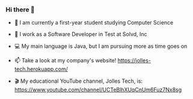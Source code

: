 ### Hi there 👋

- 🔭 I am currently a first-year student studying Computer Science

- 🌱 I work as a Software Developer in Test at Solvd, Inc

- 💻 My main language is Java, but I am pursuing more as time goes on

- 📫 Take a look at my company's website! https://jolles-tech.herokuapp.com/

- 🎬 My educational YouTube channel, Jolles Tech, is: https://www.youtube.com/channel/UCTeBlhXUqCnUm6Fuz7Nx8sg


<!--
**EthanJolles/ethanjolles** is a ✨ _special_ ✨ repository because its `README.md` (this file) appears on your GitHub profile.

Here are some ideas to get you started:

- 🔭 I’m currently working on ...
- 🌱 I’m currently learning ...
- 👯 I’m looking to collaborate on ...
- 🤔 I’m looking for help with ...
- 💬 Ask me about ...
- 📫 How to reach me: ...
- 😄 Pronouns: ...
- ⚡ Fun fact: ...
-->
